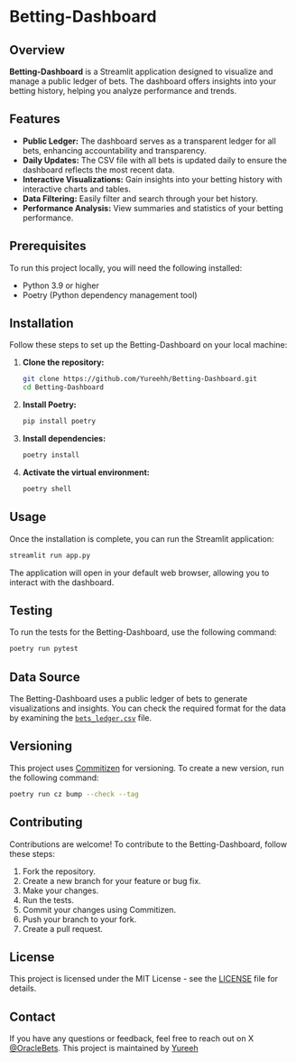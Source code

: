 
# Betting-Dashboard

## Overview

**Betting-Dashboard** is a Streamlit application designed to visualize and manage a public ledger of bets. The dashboard offers insights into your betting history, helping you analyze performance and trends.

## Features

- **Public Ledger:** The dashboard serves as a transparent ledger for all bets, enhancing accountability and transparency.
- **Daily Updates:** The CSV file with all bets is updated daily to ensure the dashboard reflects the most recent data.
- **Interactive Visualizations:** Gain insights into your betting history with interactive charts and tables.
- **Data Filtering:** Easily filter and search through your bet history.
- **Performance Analysis:** View summaries and statistics of your betting performance.

## Prerequisites

To run this project locally, you will need the following installed:

- Python 3.9 or higher
- Poetry (Python dependency management tool)


## Installation

Follow these steps to set up the Betting-Dashboard on your local machine:

1. **Clone the repository:**

   ```bash
   git clone https://github.com/Yureehh/Betting-Dashboard.git
   cd Betting-Dashboard
   ```

2. **Install Poetry:**

   ```bash
   pip install poetry
   ```

3. **Install dependencies:**

   ```bash
   poetry install
   ```

4. **Activate the virtual environment:**

   ```bash
   poetry shell
   ```

## Usage

Once the installation is complete, you can run the Streamlit application:

```bash
streamlit run app.py
```

The application will open in your default web browser, allowing you to interact with the dashboard.

## Testing

To run the tests for the Betting-Dashboard, use the following command:

```bash
poetry run pytest
```

## Data Source

The Betting-Dashboard uses a public ledger of bets to generate visualizations and insights. You can check the required format for the data by examining the [`bets_ledger.csv`](https://docs.google.com/spreadsheets/d/1rrBtklorbir3zrsHkzTAFlmahxu_S9Gnyrg1RQhRtHw/edit?usp=drive_link) file.

## Versioning

This project uses [Commitizen](https://commitizen.github.io/cz-cli/) for versioning. To create a new version, run the following command:

```bash
poetry run cz bump --check --tag
```

## Contributing

Contributions are welcome! To contribute to the Betting-Dashboard, follow these steps:

1. Fork the repository.
2. Create a new branch for your feature or bug fix.
3. Make your changes.
4. Run the tests.
5. Commit your changes using Commitizen.
6. Push your branch to your fork.
7. Create a pull request.

## License

This project is licensed under the MIT License - see the [LICENSE](LICENSE) file for details.

## Contact

If you have any questions or feedback, feel free to reach out on X [@OracleBets](https://x.com/Oracle_Betss). This project is maintained by [Yureeh](https://x.com/Yureehwastaken)
